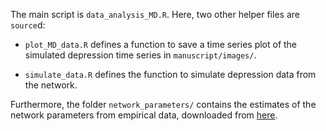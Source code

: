 The main script is `data_analysis_MD.R`. Here, two other helper files are `source`d:

* `plot_MD_data.R` defines a function to save a time series plot of the simulated depression time series in `manuscript/images/`.

* `simulate_data.R` defines the function to simulate depression data from the network.

Furthermore, the folder `network_parameters/` contains the estimates of the network parameters from empirical data, downloaded from [here](https://figshare.com/projects/Major_depression_as_a_complex_dynamic_system_accepted_for_publication_in_PLoS_ONE_/17360).

